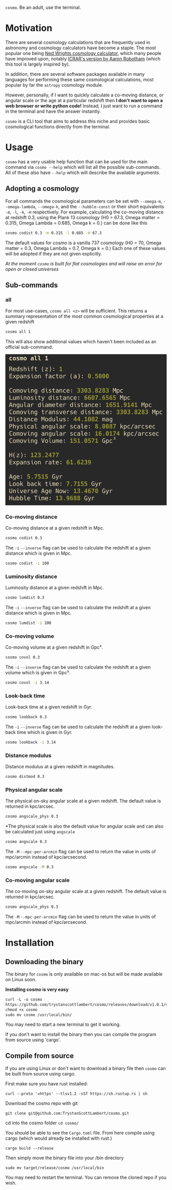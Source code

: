 `cosmo`. Be an adult, use the terminal.

# Motivation

There are several cosmology calculations that are frequently used in astronomy and cosmology calculators have become a staple. The most popular one being [Ned Wrights cosmology calculator](https://www.astro.ucla.edu/~wright/CosmoCalc.html), which many people have improved upon, notably [ICRAR's version by Aaron Robotham](https://cosmocalc.icrar.org/) (which this tool is largely inspired by).

In addition, there are several software packages available in many languages for performing these same cosmological calculations, most popular by far the `astropy` cosmology module.

However, personally, if I want to quickly calculate a co-moving distance, or angular scale or the age at a particular redshift then **I don't want to open a web browser or write python code!** Instead, I just want to run a command in the terminal and have the answer instantly.

`cosmo` is a CLI tool that aims to address this niche and provides basic cosmological functions directly from the terminal.

# Usage

`cosmo` has a very usable help function that can be used for the main command via `cosmo --help` which will list all the possible sub-commands. All of these also have `--help` which will describe the available arguments.

## Adopting a cosmology

For all commands the cosmological parameters can be set with `--omega-m`, `--omega-lambda`, `--omega-k`, and the `--hubble-const` or their short equivalents `-m`, `-l`, `-k`, `-H` respectively.
For example, calculating the co-moving distance at redshift 0.3, using the Plank 13 cosmology (H0 = 67.3, Omega matter = 0.315, Omega Lambda = 0.685, Omega k = 0.) can be done like this

```bash
cosmo codist 0.3 -m 0.315 -l 0.685 -H 67.3
```

The default values for cosmo is a vanilla 737 cosmology (H0 = 70, Omega matter = 0.3, Omega Lambda = 0.7, Omega k = 0.) Each one of these values will be adopted if they are not given explicitly.

_At the moment `cosmo` is built for flat cosmologies and will raise an error for open or closed universes_

## Sub-commands

### all

For most use-cases, `cosmo all <z>` will be sufficient. This returns a summary representation of the most common cosmological properties at a given redshift <z>

```bash
cosmo all 1
```

This will also show additional values which haven't been included as an official sub-command.

![all_example](./.github/all_example.png)



### Co-moving distance

Co-moving distance at a given redshift in Mpc.

```bash
cosmo codist 0.3
```

The `-i` `--inverse` flag can be used to calculate the redshift at a given distance which is given in Mpc.

```bash
cosmo codist -i 100
```

### Luminosity distance

Luminosity distance at a given redshift in Mpc.

```bash
cosmo lumdist 0.3
```

The `-i` `--inverse` flag can be used to calculate the redshift at a given distance which is given in Mpc.

```bash
cosmo lumdist -i 100
```

### Co-moving volume

Co-moving volume at a given redshift in Gpc³.

```bash
cosmo covol 0.3
```

The `-i` `--inverse` flag can be used to calculate the redshift at a given volume which is given in Gpc³.

```bash
cosmo covol -i 3.14
```

### Look-back time

Look-back time at a given redshift in Gyr.

```bash
cosmo lookback 0.3
```

The `-i` `--inverse` flag can be used to calculate the redshift at a given look-back time which is given in Gyr.

```bash
cosmo lookback -i 3.14
```

### Distance modulus

Distance modulus at a given redshift in magnitudes.

```bash
cosmo distmod 0.3
```

### Physical angular scale
The physical on-sky angular scale at a given redshift. The default value is returned in kpc/arcsec.
```bash
cosmo angscale_phys 0.3
```
*The physical scale is also the default value for angular scale and can also be calculated just using `angscale`
```bash
cosmo angscale 0.3
```

The `-M` `--mpc-per-arcmin` flag can be used to return the value in units of mpc/arcmin instead of kpc/arcsecond.

```bash
cosmo angscale -M 0.3
```
### Co-moving angular scale
The co-moving on-sky angular scale at a given redshift. The default value is returned in kpc/arcsec.
```bash
cosmo angscale_phys 0.3
```

The `-M` `--mpc-per-arcmin` flag can be used to return the value in units of mpc/arcmin instead of kpc/arcsecond.



# Installation

## Downloading the binary

The binary for `cosmo` is only available on mac-os but will be made available on Linux soon.

**Installing cosmo is very easy**

```
curl -L -o cosmo https://github.com/trystanscottlambert/cosmo/releases/download/v1.0.1/cosmo
chmod +x cosmo
sudo mv cosmo /usr/local/bin/
```

You may need to start a new terminal to get it working.

If you don't want to install the binary then you can compile the program from source using 'cargo'.

## Compile from source

If you are using Linux or don't want to download a binary file then `cosmo` can be built from source using cargo.

First make sure you have rust installed:

```
curl --proto '=https' --tlsv1.2 -sSf https://sh.rustup.rs | sh
```

Download the cosmo repo with git

```
git clone git@github.com:TrystanScottLambert/cosmo.git
```

cd into the cosmo folder
`cd cosmo/`

You should be able to see the `Cargo.toml` file. From here compile using cargo (which would already be installed with rust.)

```
cargo build --release
```

Then simply move the binary file into your /bin directory

```
sudo mv target/release/cosmo /usr/local/bin
```

You may need to restart the terminal. You can remove the cloned repo if you wish.
